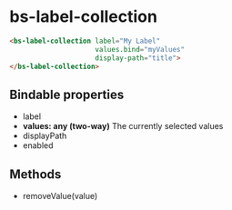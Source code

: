 # bs-label-collection

```html
<bs-label-collection label="My Label"
                     values.bind="myValues"
                     display-path="title">
</bs-label-collection>
```

## Bindable properties

- label
- **values: any (two-way)** The currently selected values
- displayPath
- enabled

## Methods

- removeValue(value)
